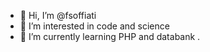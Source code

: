 - 👋 Hi, I’m @fsoffiati
- 👀 I’m interested in code and science
- 🌱 I’m currently learning PHP and databank
.

<!---
fsoffiati/fsoffiati is a ✨ special ✨ repository because its `README.md` (this file) appears on your GitHub profile.
You can click the Preview link to take a look at your changes.
--->
